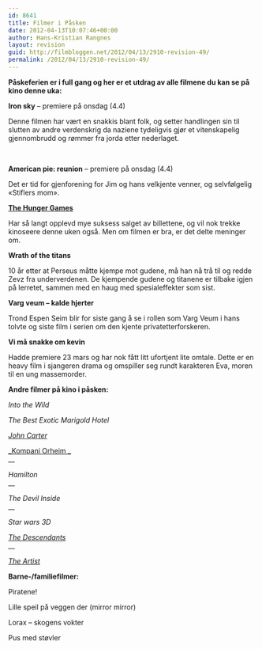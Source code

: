 ```yaml
---
id: 8641
title: Filmer i Påsken
date: 2012-04-13T10:07:46+00:00
author: Hans-Kristian Rangnes
layout: revision
guid: http://filmbloggen.net/2012/04/13/2910-revision-49/
permalink: /2012/04/13/2910-revision-49/
---
```

**Påskeferien er i full gang og her er et utdrag av alle filmene du kan se på kino denne uka:<!--more-->**

**Iron sky** &#8211; premiere på onsdag (4.4)

Denne filmen har vært en snakkis blant folk, og setter handlingen sin til slutten av andre verdenskrig da naziene tydeligvis gjør et vitenskapelig gjennombrudd og rømmer fra jorda etter nederlaget.

<div class="video-shortcode">
</div>

&nbsp;

**American pie: reunion** &#8211; premiere på onsdag (4.4)

Det er tid for gjenforening for Jim og hans velkjente venner, og selvfølgelig &laquo;Stiflers mom&raquo;.

<div class="video-shortcode">
</div>

[**The Hunger Games**](http://wp.me/p1HlbS-KI)

Har så langt opplevd mye suksess salget av billettene, og vil nok trekke kinoseere denne uken også. Men om filmen er bra, er det delte meninger om.

<div class="video-shortcode">
</div>

**Wrath of the titans**

10 år etter at Perseus måtte kjempe mot gudene, må han nå trå til og redde Zevz fra underverdenen. De kjempende gudene og titanene er tilbake igjen på lerretet, sammen med en haug med spesialeffekter som sist.

<div class="video-shortcode">
</div>

**Varg veum &#8211; kalde hjerter**

Trond Espen Seim blir for siste gang å se i rollen som Varg Veum i hans tolvte og siste film i serien om den kjente privatetterforskeren.

<div class="video-shortcode">
</div>

**Vi må snakke om kevin**

Hadde premiere 23 mars og har nok fått litt ufortjent lite omtale. Dette er en heavy film i sjangeren drama og omspiller seg rundt karakteren Eva, moren til en ung massemorder.

<div class="video-shortcode">
</div>

**Andre filmer på kino i påsken:**

_Into the Wild_

_The Best Exotic Marigold Hotel_

_[John Carter](http://wp.me/p1HlbS-Jl)_

[_Kompani Orheim _  
](http://wp.me/p1HlbS-IC)  __

_Hamilton_  
 __

_The Devil Inside_  
 __

_Star wars 3D_

[_The Descendants_  
](http://wp.me/p1HlbS-GD) __

_[The Artist](http://wp.me/p1HlbS-IA)_

**Barne-/familiefilmer:**

Piratene!

Lille speil på veggen der (mirror mirror)

Lorax &#8211; skogens vokter

Pus med støvler

&nbsp;

&nbsp;